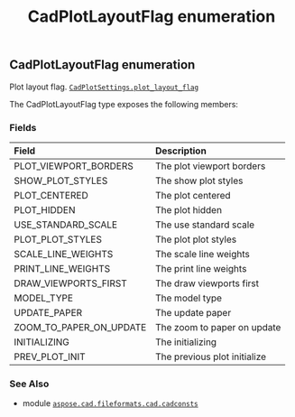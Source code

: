 ﻿---
title: CadPlotLayoutFlag enumeration
second_title: Aspose.CAD for Python via .NET API References
description: 
type: docs
weight: 330
url: /python-net/aspose.cad.fileformats.cad.cadconsts/cadplotlayoutflag/
is_root: false
---

## CadPlotLayoutFlag enumeration

Plot layout flag.
[`CadPlotSettings.plot_layout_flag`](/cad/python-net/aspose.cad.fileformats.cad.cadobjects/cadplotsettings#plot_layout_flag)



The CadPlotLayoutFlag type exposes the following members:

### Fields
| Field | Description |
| :- | :- |
| PLOT_VIEWPORT_BORDERS | The plot viewport borders |
| SHOW_PLOT_STYLES | The show plot styles |
| PLOT_CENTERED | The plot centered |
| PLOT_HIDDEN | The plot hidden |
| USE_STANDARD_SCALE | The use standard scale |
| PLOT_PLOT_STYLES | The plot plot styles |
| SCALE_LINE_WEIGHTS | The scale line weights |
| PRINT_LINE_WEIGHTS | The print line weights |
| DRAW_VIEWPORTS_FIRST | The draw viewports first |
| MODEL_TYPE | The model type |
| UPDATE_PAPER | The update paper |
| ZOOM_TO_PAPER_ON_UPDATE | The zoom to paper on update |
| INITIALIZING | The initializing |
| PREV_PLOT_INIT | The previous plot initialize |



### See Also
* module [`aspose.cad.fileformats.cad.cadconsts`](..)
